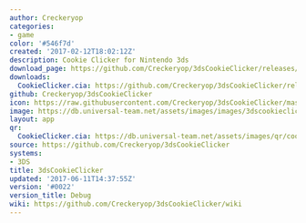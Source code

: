 ```yaml
---
author: Creckeryop
categories:
- game
color: '#546f7d'
created: '2017-02-12T18:02:12Z'
description: Cookie Clicker for Nintendo 3ds
download_page: https://github.com/Creckeryop/3dsCookieClicker/releases/tag/%230022
downloads:
  CookieClicker.cia: https://github.com/Creckeryop/3dsCookieClicker/releases/download/%230022/CookieClicker.cia
github: Creckeryop/3dsCookieClicker
icon: https://raw.githubusercontent.com/Creckeryop/3dsCookieClicker/master/logo.png
image: https://db.universal-team.net/assets/images/images/3dscookieclicker.png
layout: app
qr:
  CookieClicker.cia: https://db.universal-team.net/assets/images/qr/cookieclicker.cia.png
source: https://github.com/Creckeryop/3dsCookieClicker
systems:
- 3DS
title: 3dsCookieClicker
updated: '2017-06-11T14:37:55Z'
version: '#0022'
version_title: Debug
wiki: https://github.com/Creckeryop/3dsCookieClicker/wiki
---
```

